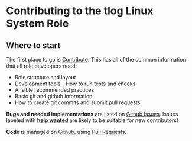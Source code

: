 Contributing to the tlog Linux System Role
==========================================

Where to start
--------------

The first place to go is [Contribute](https://linux-system-roles.github.io/contribute.html).
This has all of the common information that all role developers need:

* Role structure and layout
* Development tools - How to run tests and checks
* Ansible recommended practices
* Basic git and github information
* How to create git commits and submit pull requests

**Bugs and needed implementations** are listed on
[Github Issues](https://github.com/linux-system-roles/tlog/issues).
Issues labeled with
[**help wanted**](https://github.com/linux-system-roles/tlog/issues?q=is%3Aissue+is%3Aopen+label%3A%22help+wanted%22)
are likely to be suitable for new contributors!

**Code** is managed on [Github](https://github.com/linux-system-roles/tlog), using
[Pull Requests](https://help.github.com/en/github/collaborating-with-issues-and-pull-requests/about-pull-requests).

